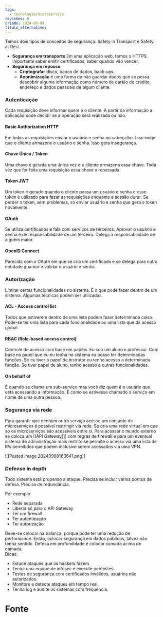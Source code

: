 ```yaml
---
tags:
  - tecnologia/microserviço
revisões: 0
criado: 2024-09-09
título_alternativo:
---
```

Temos dois tipos de conceitos de segurança. Safety in Transport e Safety at Rest. 
- **Segurança em transporte**
	Em uma aplicação web, temos o HTTPS.
	Importante saber emitir certificados, saber quando vão vencer.
- **Segurança em repouso**
	- **Criptografar** disco, banco de dados, back-ups.
	- **Anonimização** é uma forma de não guardar dados que se possa descobrir alguma informação como número de cartão de crédito, endereço e dados pessoais de algum cliente.
### Autenticação
Cada requisição deve informar quem é o cliente. A partir da informação a aplicação pode decidir se a operação será realizada ou não. 
#### Basic Authorization HTTP
Em todas as requisições enviar o usuário e senha no cabeçalho. Isso exige que o cliente armazene o usuário e senha. Isso gera insegurança.
#### Chave Única / Token 
Uma chave é gerada uma única vez e o cliente armazena essa chave. Toda vez que for feita uma requisição essa chave é repassada.
#### Token JWT
Um token é gerado quando o cliente passa um usuário e senha e esse token é utilizado para fazer as requisições enquanto a sessão durar. Se perder o token, sem problemas, só enviar usuário e senha que gera o token novamente.
#### OAuth
Se utiliza certificados e fala com serviços de terceiros. Aprovar o usuário e senha é de responsabilidade de um terceiro. Delega a responsabilidade de alguém maior. 
#### OpenID Connect
Parecida com o OAuth em que se cria um certificado e se delega para outra entidade guardar e validar o usuário e senha.
### Autorização
Limitar certas funcionalidades no sistema. É o que pode fazer dentro de um sistema. Algumas técnicas podem ser utilizadas.
#### ACL - Access control list
Todos que estiverem dentro de uma lista podem fazer determinada coisa. Pode-se ter uma lista para cada funcionalidade ou uma lista que dá acesso global.
#### RBAC (Role-based access control)
Controle de acesso com base em papéis. Eu sou um aluno e professor. Com base no papel que eu eu tenha no sistema eu posso ter determinadas funções. Se eu tiver o papel de instrutor eu tenho acesso a determinada função. Se tiver papel de aluno, tenho acesso a outras funcionalidades.
#### On behalf of
É quando se chama um sub-serviço mas você diz quem é o usuário que está acessando a informação. É como se estivesse chamado o serviço em nome de uma outra pessoa. 
### Segurança via rede
Para garantir que nenhum outro serviço acesse um conjunto de microserviços é possível restringir via rede.
Se cria uma rede virtual em que só os microserviços são acessíveis entre si. Para acessar o mundo externo se coloca um [[API Gateway]]] com regras de firewall e para um eventual sistema de administração mais restrito se permite o acesso via uma lista de IPs permitidos que podem inclusive serem acessados via uma VPN.

![[Pasted image 20240908163641.png]]
### Defense in depth
Todo sistema está propenso a ataque. Precisa se incluir vários pontos de defesa. Precisa de redundância.

Por exemplo: 
- Rede separada
- Liberar só para o API Gateway
- Ter um firewall
- Ter autenticação
- Ter autorização

Deve-se colocar na balança, porque pode ter uma redução de performance. Então, colocar segurança em dados públicos, talvez não tenha sentido. Defesa em profundidade é colocar camada acima de camada. 
\
Dicas:
- Estude ataques que os hackers fazem. 
- Tenha uma equipe de infosec e execute pentestes. 
- Testes de segurança com certificados inválidos, usuários não autorizados. 
- Monitore e detecte ataques em tempo real. 
- Tenha log e audite os sistemas com frequência. 
# Fonte
